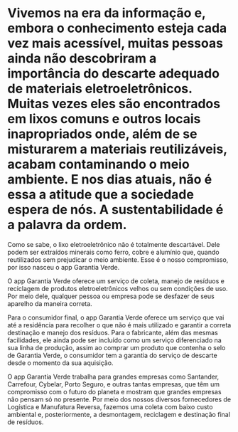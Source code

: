 ﻿# Vivemos na era da informação e, embora o conhecimento esteja cada vez mais acessível, muitas pessoas ainda não descobriram a importância do descarte adequado de materiais eletroeletrônicos. Muitas vezes eles são encontrados em lixos comuns e outros locais inapropriados onde, além de se misturarem a materiais reutilizáveis, acabam contaminando o meio ambiente. E nos dias atuais, não é essa a atitude que a sociedade espera de nós. A sustentabilidade é a palavra da ordem.

Como se sabe, o lixo eletroeletrônico não é totalmente descartável. Dele podem ser extraídos minerais como ferro, cobre e alumínio que, quando reutilizados sem prejudicar o meio ambiente. Esse é o nosso compromisso, por isso nasceu o app Garantia Verde.

O app Garantia Verde oferece um serviço de coleta, manejo de resíduos e reciclagem de produtos eletroeletrônicos velhos ou sem condições de uso. Por meio dele, qualquer pessoa ou empresa pode se desfazer de seus aparelho da maneira correta.

Para o consumidor final, o app Garantia Verde oferece um serviço que vai até a residência para recolher o que não é mais utilizado e garantir a correta destinação e manejo dos resíduos. Para o fabricante, além das mesmas facilidades, ele ainda pode ser incluído como um serviço diferenciado na sua linha de produção, assim ao comprar um produto que contenha o selo de Garantia Verde, o consumidor tem a garantia do serviço de descarte desde o momento da sua aquisição.

O app Garantia Verde trabalha para grandes empresas como Santander, Carrefour, Cybelar, Porto Seguro, e outras tantas empresas, que têm um compromisso com o futuro do planeta e mostram que grandes empresas não pensam só no presente. Por meio dos nossos diversos fornecedores de Logística e Manufatura Reversa, fazemos uma coleta com baixo custo ambiental e, posteriormente, a desmontagem, reciclagem e destinação final de resíduos.